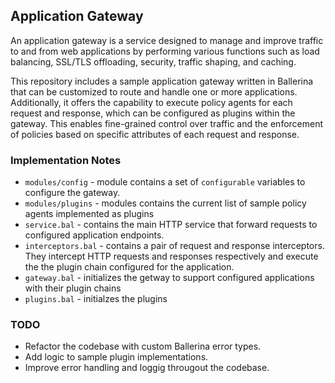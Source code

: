 ## Application Gateway

An application gateway is a service designed to manage and improve traffic to and from web applications by performing various functions such as load balancing, SSL/TLS offloading, security, traffic shaping, and caching.

This repository includes a sample application gateway written in Ballerina that can be customized to route and handle one or more applications. Additionally, it offers the capability to execute policy agents for each request and response, which can be configured as plugins within the gateway. This enables fine-grained control over traffic and the enforcement of policies based on specific attributes of each request and response.

### Implementation Notes
- `modules/config` - module contains a set of `configurable` variables to configure the gateway. 
- `modules/plugins` - modules contains the current list of sample policy agents implemented as plugins
- `service.bal` - contains the main HTTP service that forward requests to configured application endpoints. 
- `interceptors.bal` - contains a pair of request and response interceptors. They intercept HTTP requests and responses respectively and execute the the plugin chain configured for the application.
- `gateway.bal` - initializes the getway to support configured applications with their plugin chains
- `plugins.bal` - initialzes the plugins

### TODO
- Refactor the codebase with custom Ballerina error types.
- Add logic to sample plugin implementations.
- Improve error handling and loggig througout the codebase.